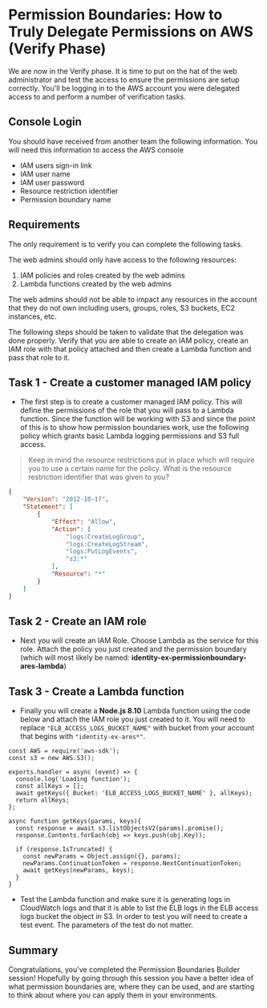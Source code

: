 # Permission Boundaries: How to Truly Delegate Permissions on AWS (Verify Phase)

We are now in the Verify phase. It is time to put on the hat of the web administrator and test the access to ensure the permissions are setup correctly. You'll be logging in to the AWS account you were delegated access to and perform a number of verification tasks.

## Console Login

You should have received from another team the following information. You will need this information to access the AWS console 

* IAM users sign-in link
* IAM user name
* IAM user password
* Resource restriction identifier
* Permission boundary name

## Requirements

The only requirement is to verify you can complete the following tasks. 

The web admins should only have access to the following resources:

1. IAM policies and roles created by the web admins
2. Lambda functions created by the web admins

The web admins should not be able to impact any resources in the account that they do not own including users, groups, roles, S3 buckets, EC2 instances, etc.

The following steps should be taken to validate that the delegation was done properly. Verify that you are able to create an IAM policy, create an IAM role with that policy attached and then create a Lambda function and pass that role to it.

## Task 1 - Create a customer managed IAM policy
	
* The first step is to create a customer managed IAM policy. This will define the permissions of the role that you will pass to a Lambda function. Since the function will be working with S3 and since the point of this is to show how permission boundaries work, use the following policy which grants basic Lambda logging permissions and S3 full access. 

> Keep in mind the resource restrictions put in place which will require you to use a certain name for the policy.  What is the resource restriction identifier that was given to you?

``` json
{
    "Version": "2012-10-17",
    "Statement": [
        {
            "Effect": "Allow",
            "Action": [
                "logs:CreateLogGroup",
                "logs:CreateLogStream",
                "logs:PutLogEvents",
                "s3:*"
            ],
            "Resource": "*"
        }
    ]
}
```

## Task 2 - Create an IAM role

* Next you will create an IAM Role. Choose Lambda as the service for this role. Attach the policy you just created and the permission boundary (which will most likely be named:  **identity-ex-permissionboundary-ares-lambda**)

## Task 3 - Create a Lambda function

* Finally you will create a **Node.js 8.10** Lambda function using the code below and attach the IAM role you just created to it. You will need to replace `"ELB_ACCESS_LOGS_BUCKET_NAME"` with bucket from your account that begins with `"identity-ex-ares*"`. 


```
const AWS = require('aws-sdk');
const s3 = new AWS.S3();

exports.handler = async (event) => {
  console.log('Loading function');
  const allKeys = [];
  await getKeys({ Bucket: 'ELB_ACCESS_LOGS_BUCKET_NAME' }, allKeys);
  return allKeys;
};

async function getKeys(params, keys){
  const response = await s3.listObjectsV2(params).promise();
  response.Contents.forEach(obj => keys.push(obj.Key));

  if (response.IsTruncated) {
    const newParams = Object.assign({}, params);
    newParams.ContinuationToken = response.NextContinuationToken;
    await getKeys(newParams, keys); 
  }
}
```

* Test the Lambda function and make sure it is generating logs in CloudWatch logs and that it is able to list the ELB logs in the ELB access logs bucket the object in S3. In order to test you will need to create a test event. The parameters of the test do not matter.

## Summary

Congratulations, you've completed the Permission Boundaries Builder session!  Hopefully by going through this session you have a better idea of what permission boundaries are, where they can be used, and are starting to think about where you can apply them in your environments.